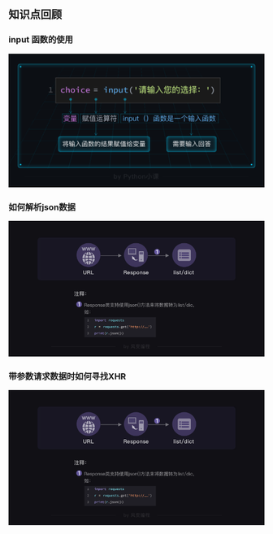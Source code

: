 ## 知识点回顾
### input 函数的使用
![](./img/CLeWOrD_cLe1RKMYPoqXPMddXlbwOrD_MQ1mURlqjrsitk6m.png)
### 如何解析json数据
![](./img/crawler-l3-27-201918.png)
### 带参数请求数据时如何寻找XHR
![](./img/crawler-l3-27-201918.png)


